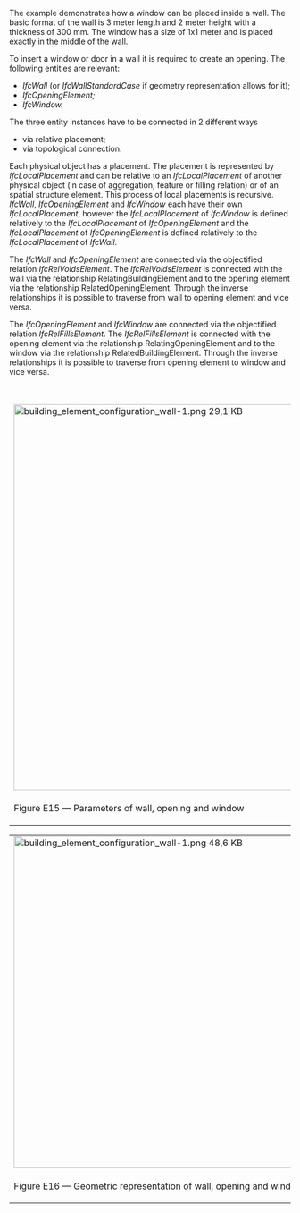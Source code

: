 ﻿The example demonstrates how a window can be placed inside a wall. The basic format of the wall is 3 meter length and 2 meter height with a thickness of 300 mm. The window has a size of 1x1 meter and is placed exactly in the middle of the wall.

To insert a window or door in a wall it is required to create an opening. The following entities are relevant:

*  _IfcWall_ (or _IfcWallStandardCase_ if geometry representation allows for it); 
*  _IfcOpeningElement;_ 
*  _IfcWindow._ 

The three entity instances have to be connected in 2 different ways

* via relative placement; 
* via topological connection. 

Each physical object has a placement. The placement is represented by _IfcLocalPlacement_ and can be relative to an _IfcLocalPlacement_ of another physical object (in case of aggregation, feature or filling relation) or of an spatial structure element. This process of local placements is recursive. _IfcWall_, _IfcOpeningElement_ and _IfcWindow_ each have their own _IfcLocalPlacement_, however the _IfcLocalPlacement_ of _IfcWindow_ is defined relatively to the _IfcLocalPlacement_ of _IfcOpeningElement_ and the _IfcLocalPlacement_ of _IfcOpeningElement_ is defined relatively to the _IfcLocalPlacement_ of _IfcWall_.

The _IfcWall_ and _IfcOpeningElement_ are connected via the objectified relation _IfcRelVoidsElement_. The _IfcRelVoidsElement_ is connected with the wall via the relationship RelatingBuildingElement and to the opening element via the relationship RelatedOpeningElement. Through the inverse relationships it is possible to traverse from wall to opening element and vice versa.

The _IfcOpeningElement_ and _IfcWindow_ are connected via the objectified relation _IfcRelFillsElement_. The _IfcRelFillsElement_ is connected with the opening element via the relationship RelatingOpeningElement and to the window via the relationship RelatedBuildingElement. Through the inverse relationships it is possible to traverse from opening element to window and vice versa.

&nbsp;

<table summary="wall example">
        <tr>
          <td>
            <img src="fig/building_element_configuration_wall-1.png" width="526" height="690" alt="building_element_configuration_wall-1.png 29,1 KB">
          </td>
          <td style=" vertical-align:bottom;">
            <p>
              The Figure E15 shows the parameters used for creating the example data set.
            </p>
            <ul class="std">
              <li class="std">
                <a class="listing-link" href="ifc/building_element_configuration_wall.ifc.htm" target="info">Wall standard case with
                opening and window with hyperlinks</a>
              </li>
              <li class="std">
                <a class="listing-link" href="ifc/building_element_configuration_wall.ifc" target="info">Wall standard case with
                opening and window source file</a>
              </li>
            </ul>
          </td>
        </tr>
        <tr>
          <td>
            <p class="figure">
              Figure E15 &mdash; Parameters of wall, opening and window
            </p>
          </td>
          <td>
            &nbsp;
          </td>
        </tr>
    </table>

<table summary="wall example">
        <tr>
          <td>
            <img src="fig/building_element_configuration_wall-2.png" width="846" height="594" alt="building_element_configuration_wall-1.png 48,6 KB">
          </td>
          <td style=" vertical-align:bottom;">
            <p>
              The Figure E16 shows the geometric representation of the example data set.
            </p>
          </td>
        </tr>
        <tr>
          <td>
            <p class="figure">
              Figure E16 &mdash; Geometric representation of wall, opening and window
            </p>
          </td>
          <td>
            &nbsp;
          </td>
        </tr>			
      </table>
